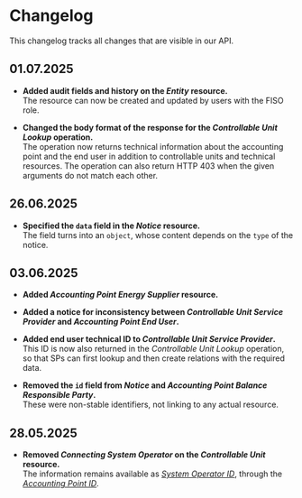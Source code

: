 # Changelog

This changelog tracks all changes that are visible in our API.

<!-- markdownlint-disable MD013 -->

## 01.07.2025

* **Added audit fields and history on the _Entity_ resource.**  
  The resource can now be created and updated by users with the FISO role.

* **Changed the body format of the response for the _Controllable Unit Lookup_ operation.**  
  The operation now returns technical information about the accounting point and
  the end user in addition to controllable units and technical resources.
  The operation can also return HTTP 403 when the given arguments do not match
  each other.

## 26.06.2025

* **Specified the `data` field in the _Notice_ resource.**  
  The field turns into an `object`, whose content depends on the `type` of the
  notice.

## 03.06.2025

* **Added _Accounting Point Energy Supplier_ resource.**

* **Added a notice for inconsistency between _Controllable Unit Service Provider_ and _Accounting Point End User_.**

* **Added end user technical ID to _Controllable Unit Service Provider_.**  
  This ID is now also returned in the _Controllable Unit Lookup_ operation, so
  that SPs can first lookup and then create relations with the required data.

* **Removed the `id` field from _Notice_ and _Accounting Point Balance Responsible Party_.**  
  These were non-stable identifiers, not linking to any actual resource.

## 28.05.2025

* **Removed _Connecting System Operator_ on the _Controllable Unit_ resource.**  
  The information remains available as [_System Operator ID_](resources/accounting_point.md#field-system_operator_id),
  through the [_Accounting Point ID_](resources/controllable_unit.md#field-accounting_point_id).
